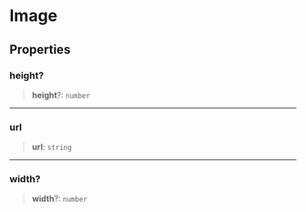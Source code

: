 # Image

## Properties

### height?

> **height**?: `number`

***

### url

> **url**: `string`

***

### width?

> **width**?: `number`
